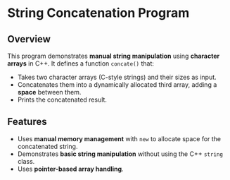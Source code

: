 # String Concatenation Program  

## Overview  
This program demonstrates **manual string manipulation** using **character arrays** in C++. It defines a function `concate()` that:  
- Takes two character arrays (C-style strings) and their sizes as input.  
- Concatenates them into a dynamically allocated third array, adding a **space** between them.  
- Prints the concatenated result.  

## Features  
- Uses **manual memory management** with `new` to allocate space for the concatenated string.  
- Demonstrates **basic string manipulation** without using the C++ `string` class.  
- Uses **pointer-based array handling**.  